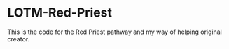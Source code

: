 # LOTM-Red-Priest
This is the code for the Red Priest pathway and my way of helping original creator.
